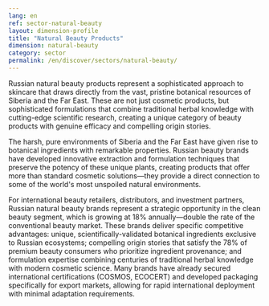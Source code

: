 ```yaml
---
lang: en
ref: sector-natural-beauty
layout: dimension-profile
title: "Natural Beauty Products"
dimension: natural-beauty
category: sector
permalink: /en/discover/sectors/natural-beauty/
---
```


Russian natural beauty products represent a sophisticated approach to skincare that draws directly from the vast, pristine botanical resources of Siberia and the Far East. These are not just cosmetic products, but sophisticated formulations that combine traditional herbal knowledge with cutting-edge scientific research, creating a unique category of beauty products with genuine efficacy and compelling origin stories.

The harsh, pure environments of Siberia and the Far East have given rise to botanical ingredients with remarkable properties. Russian beauty brands have developed innovative extraction and formulation techniques that preserve the potency of these unique plants, creating products that offer more than standard cosmetic solutions—they provide a direct connection to some of the world's most unspoiled natural environments.

For international beauty retailers, distributors, and investment partners, Russian natural beauty brands represent a strategic opportunity in the clean beauty segment, which is growing at 18% annually—double the rate of the conventional beauty market. These brands deliver specific competitive advantages: unique, scientifically-validated botanical ingredients exclusive to Russian ecosystems; compelling origin stories that satisfy the 78% of premium beauty consumers who prioritize ingredient provenance; and formulation expertise combining centuries of traditional herbal knowledge with modern cosmetic science. Many brands have already secured international certifications (COSMOS, ECOCERT) and developed packaging specifically for export markets, allowing for rapid international deployment with minimal adaptation requirements.
